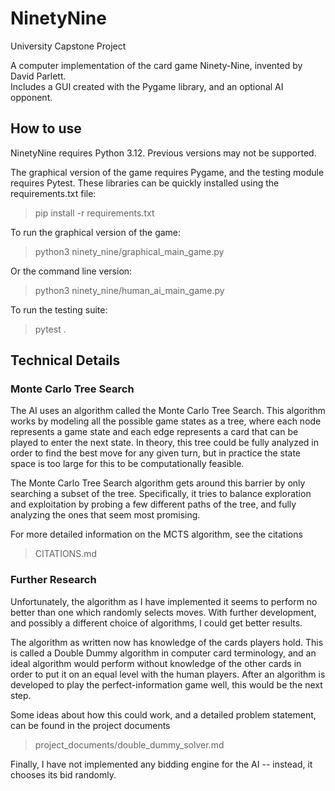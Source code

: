 # NinetyNine

University Capstone Project

A computer implementation of the card game Ninety-Nine, invented by David Parlett.  
Includes a GUI created with the Pygame library, and an optional AI opponent.

## How to use

NinetyNine requires Python 3.12. Previous versions may not be supported.

The graphical version of the game requires Pygame, and the
testing module requires Pytest. These libraries can be quickly
installed using the requirements.txt file:

> pip install -r requirements.txt

To run the graphical version of the game:

> python3 ninety_nine/graphical_main_game.py

Or the command line version:

> python3 ninety_nine/human_ai_main_game.py

To run the testing suite:

> pytest .

## Technical Details

### Monte Carlo Tree Search

The AI uses an algorithm called the Monte Carlo
Tree Search. This algorithm works by modeling all the possible game states as
a tree, where each node represents a game state and each edge represents a card that
can be played to enter the next state. In theory, this tree could be fully analyzed
in order to find the best move for any given turn, but in practice the state space is
too large for this to be computationally feasible.

The Monte Carlo Tree Search algorithm gets around this barrier by only searching a subset of the tree.
Specifically, it tries to balance exploration and exploitation by probing a few different paths of
the tree, and fully analyzing the ones that seem most promising.

For more detailed information on the MCTS algorithm, see the citations

> CITATIONS.md

### Further Research

Unfortunately, the algorithm as I have implemented it seems to
perform no better than one which randomly selects moves. With further development, and possibly
a different choice of algorithms, I could get better results.

The algorithm as written now has knowledge of the cards players hold. This is called a Double Dummy
algorithm in computer card terminology, and an ideal algorithm would perform without knowledge
of the other cards in order to put it on an equal level with the human players. After an algorithm
is developed to play the perfect-information game well, this would be the next step.

Some ideas about how this could work, and a detailed problem statement, can be found in the project documents

> project_documents/double_dummy_solver.md

Finally, I have not implemented any bidding engine for the AI -- instead, it chooses its bid randomly.
